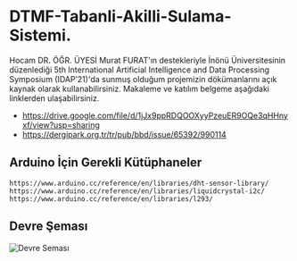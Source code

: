 # DTMF-Tabanli-Akilli-Sulama-Sistemi. 

Hocam DR. ÖĞR. ÜYESİ Murat FURAT'ın destekleriyle İnönü Üniversitesinin düzenlediği 5th International Artificial Intelligence and Data Processing Symposium (IDAP’21)'da sunmuş olduğum projemizin dökümanlarını açık kaynak olarak kullanabilirsiniz. Makaleme ve katılım belgeme aşağıdaki linklerden ulaşabilirsiniz.

* https://drive.google.com/file/d/1jJx9ppRDQOOXyyPzeuER9OQe3qHHnyxf/view?usp=sharing
* https://dergipark.org.tr/tr/pub/bbd/issue/65392/990114

## Arduino İçin Gerekli Kütüphaneler
``https://www.arduino.cc/reference/en/libraries/dht-sensor-library/``
``https://www.arduino.cc/reference/en/libraries/liquidcrystal-i2c/``
``https://www.arduino.cc/reference/en/libraries/l293/``                      

## Devre Şeması
![Devre Seması](https://user-images.githubusercontent.com/75435070/187684463-2380bc15-42be-405e-9d5b-e6b86d580138.png)
